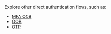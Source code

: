 Explore other direct authentication flows, such as:

* [MFA OOB](/docs/guides/implement-grant-type/mfaoob/main/)
* [OOB](/docs/guides/implement-grant-type/oob/main/)
* [OTP](/docs/guides/implement-grant-type/otp/main/)

